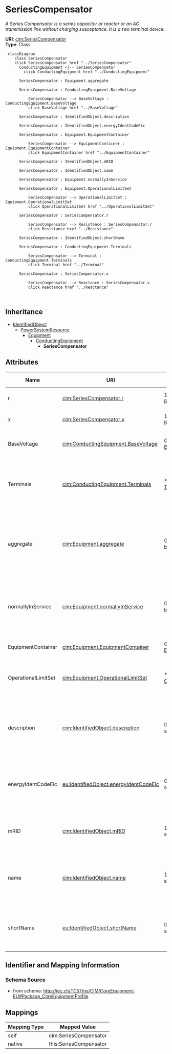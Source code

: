 # SeriesCompensator


_A Series Compensator is a series capacitor or reactor or an AC transmission line without charging susceptance.  It is a two terminal device._





**URI**: [cim:SeriesCompensator](http://iec.ch/TC57/CIM100#SeriesCompensator)<br />
**Type**: Class




```mermaid
 classDiagram
    class SeriesCompensator
    click SeriesCompensator href "../SeriesCompensator"
      ConductingEquipment <|-- SeriesCompensator
        click ConductingEquipment href "../ConductingEquipment"
      
      SeriesCompensator : Equipment.aggregate
        
      SeriesCompensator : ConductingEquipment.BaseVoltage
        
          SeriesCompensator --> BaseVoltage : ConductingEquipment.BaseVoltage
          click BaseVoltage href "../BaseVoltage"
        
      SeriesCompensator : IdentifiedObject.description
        
      SeriesCompensator : IdentifiedObject.energyIdentCodeEic
        
      SeriesCompensator : Equipment.EquipmentContainer
        
          SeriesCompensator --> EquipmentContainer : Equipment.EquipmentContainer
          click EquipmentContainer href "../EquipmentContainer"
        
      SeriesCompensator : IdentifiedObject.mRID
        
      SeriesCompensator : IdentifiedObject.name
        
      SeriesCompensator : Equipment.normallyInService
        
      SeriesCompensator : Equipment.OperationalLimitSet
        
          SeriesCompensator --> OperationalLimitSet : Equipment.OperationalLimitSet
          click OperationalLimitSet href "../OperationalLimitSet"
        
      SeriesCompensator : SeriesCompensator.r
        
          SeriesCompensator --> Resistance : SeriesCompensator.r
          click Resistance href "../Resistance"
        
      SeriesCompensator : IdentifiedObject.shortName
        
      SeriesCompensator : ConductingEquipment.Terminals
        
          SeriesCompensator --> Terminal : ConductingEquipment.Terminals
          click Terminal href "../Terminal"
        
      SeriesCompensator : SeriesCompensator.x
        
          SeriesCompensator --> Reactance : SeriesCompensator.x
          click Reactance href "../Reactance"
        
      
```





## Inheritance
* [IdentifiedObject](IdentifiedObject.md)
    * [PowerSystemResource](PowerSystemResource.md)
        * [Equipment](Equipment.md)
            * [ConductingEquipment](ConductingEquipment.md)
                * **SeriesCompensator**



## Attributes


| Name | URI | Cardinality and Range | Description | Inheritance |
| ---  | --- | --- | --- | --- |
| r | [cim:SeriesCompensator.r](http://iec.ch/TC57/CIM100#SeriesCompensator.r) | 1 <br />  [Resistance](Resistance.md)  | Positive sequence resistance | direct |
| x | [cim:SeriesCompensator.x](http://iec.ch/TC57/CIM100#SeriesCompensator.x) | 1 <br />  [Reactance](Reactance.md)  | Positive sequence reactance | direct |
| BaseVoltage | [cim:ConductingEquipment.BaseVoltage](http://iec.ch/TC57/CIM100#ConductingEquipment.BaseVoltage) | 0..1 <br />  [BaseVoltage](BaseVoltage.md)  | Base voltage of this conducting equipment | [ConductingEquipment](ConductingEquipment.md) |
| Terminals | [cim:ConductingEquipment.Terminals](http://iec.ch/TC57/CIM100#ConductingEquipment.Terminals) | * <br />  [Terminal](Terminal.md)  | Conducting equipment have terminals that may be connected to other conducting... | [ConductingEquipment](ConductingEquipment.md) |
| aggregate | [cim:Equipment.aggregate](http://iec.ch/TC57/CIM100#Equipment.aggregate) | 0..1 <br />  boolean  | The aggregate flag provides an alternative way of representing an aggregated ... | [Equipment](Equipment.md) |
| normallyInService | [cim:Equipment.normallyInService](http://iec.ch/TC57/CIM100#Equipment.normallyInService) | 0..1 <br />  boolean  | Specifies the availability of the equipment under normal operating conditions | [Equipment](Equipment.md) |
| EquipmentContainer | [cim:Equipment.EquipmentContainer](http://iec.ch/TC57/CIM100#Equipment.EquipmentContainer) | 0..1 <br />  [EquipmentContainer](EquipmentContainer.md)  | Container of this equipment | [Equipment](Equipment.md) |
| OperationalLimitSet | [cim:Equipment.OperationalLimitSet](http://iec.ch/TC57/CIM100#Equipment.OperationalLimitSet) | * <br />  [OperationalLimitSet](OperationalLimitSet.md)  | The operational limit sets associated with this equipment | [Equipment](Equipment.md) |
| description | [cim:IdentifiedObject.description](http://iec.ch/TC57/CIM100#IdentifiedObject.description) | 0..1 <br />  string  | The description is a free human readable text describing or naming the object | [IdentifiedObject](IdentifiedObject.md) |
| energyIdentCodeEic | [eu:IdentifiedObject.energyIdentCodeEic](http://iec.ch/TC57/CIM100-European#IdentifiedObject.energyIdentCodeEic) | 0..1 <br />  string  | The attribute is used for an exchange of the EIC code (Energy identification ... | [IdentifiedObject](IdentifiedObject.md) |
| mRID | [cim:IdentifiedObject.mRID](http://iec.ch/TC57/CIM100#IdentifiedObject.mRID) | 1 <br />  string  | Master resource identifier issued by a model authority | [IdentifiedObject](IdentifiedObject.md) |
| name | [cim:IdentifiedObject.name](http://iec.ch/TC57/CIM100#IdentifiedObject.name) | 1 <br />  string  | The name is any free human readable and possibly non unique text naming the o... | [IdentifiedObject](IdentifiedObject.md) |
| shortName | [eu:IdentifiedObject.shortName](http://iec.ch/TC57/CIM100-European#IdentifiedObject.shortName) | 0..1 <br />  string  | The attribute is used for an exchange of a human readable short name with len... | [IdentifiedObject](IdentifiedObject.md) |









## Identifier and Mapping Information







### Schema Source


* from schema: http://iec.ch/TC57/ns/CIM/CoreEquipment-EU#Package_CoreEquipmentProfile





## Mappings

| Mapping Type | Mapped Value |
| ---  | ---  |
| self | cim:SeriesCompensator |
| native | this:SeriesCompensator |




